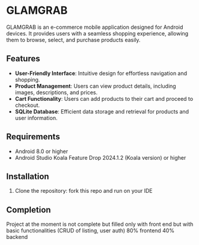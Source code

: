 # GLAMGRAB

GLAMGRAB is an e-commerce mobile application designed for Android devices. It provides users with a seamless shopping experience, allowing them to browse, select, and purchase products easily.

## Features

- **User-Friendly Interface**: Intuitive design for effortless navigation and shopping.
- **Product Management**: Users can view product details, including images, descriptions, and prices.
- **Cart Functionality**: Users can add products to their cart and proceed to checkout.
- **SQLite Database**: Efficient data storage and retrieval for products and user information.

## Requirements

- Android 8.0 or higher
- Android Studio Koala Feature Drop 2024.1.2 (Koala version) or higher

## Installation

1. Clone the repository:
fork this repo and run on your IDE

## Completion
Project at the moment is not complete but filled only with front end but with basic functionalities (CRUD of listing, user auth)
80% frontend
40% backend
